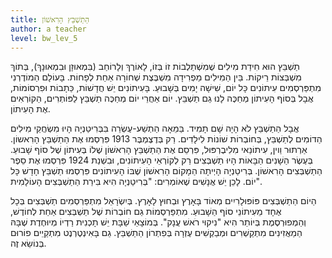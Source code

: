 ```yaml
---
title: הַתַשְׁבֵּץ הָרִאשׁוֹן
author: a teacher
level: bw_lev_5
---
```

תַשְׁבֵּץ הוּא חִידַת מִילִים שֶׁמִשְׁתַלְבוֹת זוֹ בְּזוֹ, לָאוֹרֶךְ וְלָרוֹחַב (בִּמְאוּזָן וּבִמְאוּנָךְ), בְּתוֹךְ מִשְׁבְּצוֹת רֵיקוֹת. בֵּין הַמִילִים מַפְרִידָה מִשְׁבֶּצֶת שְׁחוֹרָה אַחַת לְפָחוֹת. בָּעוֹלָם הַמוֹדֶרְנִי מִתְפַּרְסְמִים עִיתוֹנִים כָּל יוֹם, שִׁישָׁה יָמִים בְּשָׁבוּעַ. בָּעִיתוֹנִים יֵשׁ חֲדָשׁוֹת, כַּתָבוֹת וּפִרְסוֹמוֹת, אֲבָל בְּסוֹף הָעִיתוֹן מְחַכֶּה לָנוּ גַם תַשְׁבֵּץ. יוֹם אַחֲרֵי יוֹם מְחַכֶּה תַשְׁבֵּץ לַפּוֹתְרִים, הַקוֹרְאִים אֶת הָעִיתוֹן. 

אֲבָל הַתַשְׁבֵּץ לֹא הָיָה שָׁם תָמִיד. בַּמֵאָה הַתְשַׁע-עֶשְׂרֵה בִּבְּרִיטַנְיָה הָיוּ מִשְׂחֲקֵי מִילִים הַדוֹמִים לְתַשְׁבֵּץ, בְּחוֹבְרוֹת שׁוֹנוֹת לִילָדִים. רַק בְּדֶצֶמְבֶּר 1913 פִּרְסְמוּ אֶת הַתַשְׁבֵּץ הָרִאשוֹן. אַרְתוּר וַוין, עִיתוֹנַאי מִלִיבֶרְפּוּל, פִּרְסֵם אֶת הַתַשְׁבֵּץ הָרִאשׁוֹן שֶׁלוֹ בְּעִיתוֹן שֶׁל סוֹף שָׁבוּעַ. בְּעֶשֶׂר הַשָׁנִים הַבָּאוֹת הָיוּ תַשְׁבְּצִים רַק לְקוֹרְאֵי הָעִיתוֹנִים, וּבִשְׁנַת 1924 פִּרְסְמוּ אֶת סֵפֶר הַתַשְׁבְּצִים הָרִאשׁוֹן. בְּרִיטַנְיָה הָיְיתָה הַמָקוֹם הָרִאשׁוֹן שֶׁבּוֹ הָעִיתוֹנִים פִּרְסְמוּ תַשְׁבֵּץ חָדָשׁ כָּל יוֹם. לָכֵן יֵשׁ אֲנָשִׁים שֶׁאוֹמְרִים: "בְּרִיטַנְיָה הִיא בִּירַת הַתַשְׁבְּצִים הָעוֹלָמִית".

הַיוֹם הַתַשְׁבְּצִים פּוֹפּוּלָרִיִים מְאוֹד בָּאָרֶץ וּבְחוּץ לָאָרֶץ. בְּיִשְׂרָאֵל מִתְפַּרְסְמִים תַשְׁבְּצִים בְּכָל אֶחָד מֵעִיתוֹנֵי סוֹף הַשָׁבוּעַ. מִתְפַּרְסְמוֹת גַם חוֹבְרוֹת שֶׁל תַשְׁבְּצִים אַחַת לְחוֹדֶשׁ, וְהַמְפוּרְסֶמֶת בְּיוֹתֵר הִיא "נִיקוּי רֹאשׁ עֲנָק". בְּמוֹצָאֵי שַׁבָּת יֵשׁ תָכְנִית רַדְיוֹ מְיוּחֶדֶת שֶׁבָּהּ הַמַאֲזִינִים מִתְקַשְׁרִים וּמְבַקְשִׁים עֶזְרָה בְּפִתְרוֹן הַתַשְׁבֵּץ. גַם בָּאִינְטֶרְנֶט מִתְקַיֵים פוֹרוּם בְּנוֹשֵׂא זֶה.